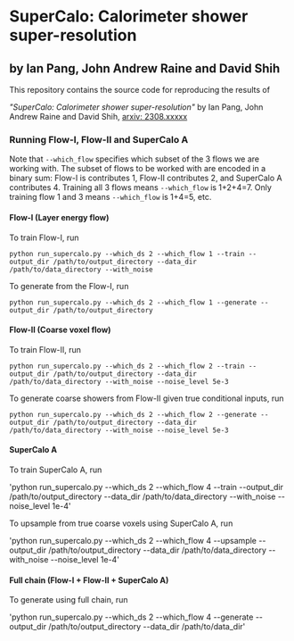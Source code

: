 # SuperCalo: Calorimeter shower super-resolution
## by Ian Pang, John Andrew Raine and David Shih

This repository contains the source code for reproducing the results of

_"SuperCalo: Calorimeter shower super-resolution"_ by Ian Pang, John Andrew Raine and David Shih, [arxiv: 2308.xxxxx](https://arxiv.org/abs/2308.xxxxx)

### Running Flow-I, Flow-II and SuperCalo A

Note that `--which_flow` specifies which subset of the 3 flows we are working with. The subset of flows to be worked with are encoded in a binary sum: Flow-I is contributes 1, Flow-II contributes 2, and SuperCalo A contributes 4. Training all 3 flows means `--which_flow` is 1+2+4=7. Only training flow 1 and 3 means `--which_flow` is 1+4=5, etc.

#### Flow-I (Layer energy flow)
To train Flow-I, run

`python run_supercalo.py --which_ds 2 --which_flow 1 --train --output_dir /path/to/output_directory --data_dir /path/to/data_directory --with_noise`

To generate from the Flow-I, run

`python run_supercalo.py --which_ds 2 --which_flow 1 --generate --output_dir /path/to/output_directory`

#### Flow-II (Coarse voxel flow)

To train Flow-II, run

`python run_supercalo.py --which_ds 2 --which_flow 2 --train --output_dir /path/to/output_directory --data_dir /path/to/data_directory --with_noise --noise_level 5e-3`

To generate coarse showers from Flow-II given true conditional inputs, run

`python run_supercalo.py --which_ds 2 --which_flow 2 --generate --output_dir /path/to/output_directory --data_dir /path/to/data_directory --with_noise --noise_level 5e-3`

#### SuperCalo A

To train SuperCalo A, run

'python run_supercalo.py --which_ds 2 --which_flow 4 --train --output_dir /path/to/output_directory --data_dir /path/to/data_directory --with_noise --noise_level 1e-4'

To upsample from true coarse voxels using SuperCalo A, run

'python run_supercalo.py --which_ds 2 --which_flow 4 --upsample --output_dir /path/to/output_directory --data_dir /path/to/data_directory --with_noise --noise_level 1e-4'

#### Full chain (Flow-I + Flow-II + SuperCalo A)

To generate using full chain, run

'python run_supercalo.py --which_ds 2 --which_flow 4 --generate --output_dir /path/to/output_directory --data_dir /path/to/data_dir'